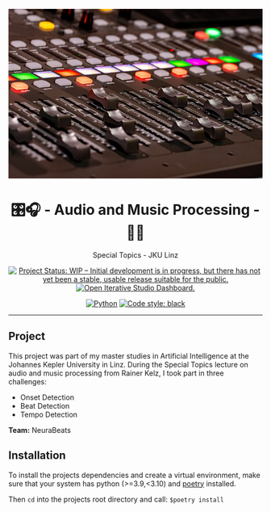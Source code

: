 ![image_header](./studio.jpg)

<h1 align="center">🎛️🎧 - Audio and Music Processing - 🎼🎶</h1>

<p align="center">
    Special Topics - JKU Linz
</p>

<p align="center">
    <a href="https://www.repostatus.org/#wip"><img src="https://www.repostatus.org/badges/latest/wip.svg" alt="Project Status: WIP – Initial development is in progress, but there has not yet been a stable, usable release suitable for the public." /></a>
    <a href="https://studio.iterative.ai/user/LaurenzBeck/views/music-processing-challenge-iu33ikqwxa"><img src="https://img.shields.io/badge/-Open_in_Studio-grey.svg?style=flat-square&logo=data-version-control" alt="Open Iterative Studio Dashboard." /></a>
</p>

<p align="center">
    <a href="https://www.python.org/"><img alt="Python" src="https://img.shields.io/badge/-Python 3.9+-blue?style=for-the-badge&logo=python&logoColor=white"></a>
    <a href="https://black.readthedocs.io/en/stable/"><img alt="Code style: black" src="https://img.shields.io/badge/code%20style-black-black.svg?style=for-the-badge&labelColor=gray"></a>
</p>

---

## Project

This project was part of my master studies in Artificial Intelligence at the Johannes Kepler University in Linz.
During the Special Topics lecture on audio and music processing from Rainer Kelz, I took part in three challenges:

+ Onset Detection
+ Beat Detection
+ Tempo Detection

**Team:** NeuraBeats

## Installation

To install the projects dependencies and create a virtual environment, make sure that your system has python (>=3.9,<3.10) and [poetry](https://python-poetry.org/) installed.

Then `cd` into the projects root directory and call: `$poetry install`
